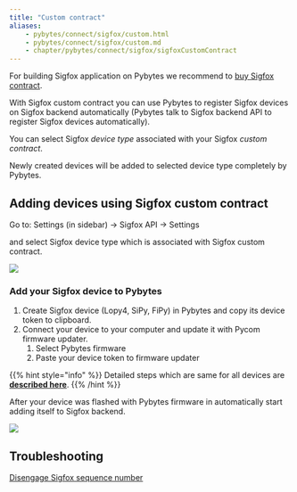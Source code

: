 ```yaml
---
title: "Custom contract"
aliases:
    - pybytes/connect/sigfox/custom.html
    - pybytes/connect/sigfox/custom.md
    - chapter/pybytes/connect/sigfox/sigfoxCustomContract
---
```


For building Sigfox application on Pybytes we recommend to [buy Sigfox contract](https://buy.sigfox.com/).

With Sigfox custom contract you can use Pybytes to register Sigfox devices on Sigfox backend automatically (Pybytes talk to Sigfox backend API to register Sigfox devices automatically).

You can select Sigfox _device type_ associated with your Sigfox _custom contract_.

Newly created devices will be added to selected device type completely by Pybytes.

## Adding devices using Sigfox custom contract

Go to: Settings (in sidebar) → Sigfox API → Settings

and select Sigfox device type which is associated with Sigfox custom contract.

![](/gitbook/assets/pybytes/sigfox/selectdevicetypecustomcontract.png)

### Add your Sigfox device to Pybytes

1. Create Sigfox device (Lopy4, SiPy, FiPy) in Pybytes and copy its device token to clipboard.
2. Connect your device to your computer and update it with Pycom firmware updater.
   1. Select Pybytes firmware
   2. Paste your device token to firmware updater

{{% hint style="info" %}}
Detailed steps which are same for all devices are [**described here**](/pybytes/connect/quick).
{{% /hint %}}

After your device was flashed with Pybytes firmware in automatically start adding itself to Sigfox backend.

![](/gitbook/assets/pybytes/sigfox/sigfoxcustomcontractstatus.png)

## Troubleshooting

[Disengage Sigfox sequence number](/tutorials/sigfox#disengage-sequence-number)
